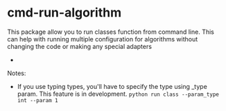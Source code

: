 # cmd-run-algorithm
This package allow you to run classes function from command line. This can help with running multiple configuration for algorithms without changing the code or making any special adapters

- 

Notes:
- If you use typing types, you'll have to specify the type using _type param. This feature is in development.
`python run class --param_type int --param 1`